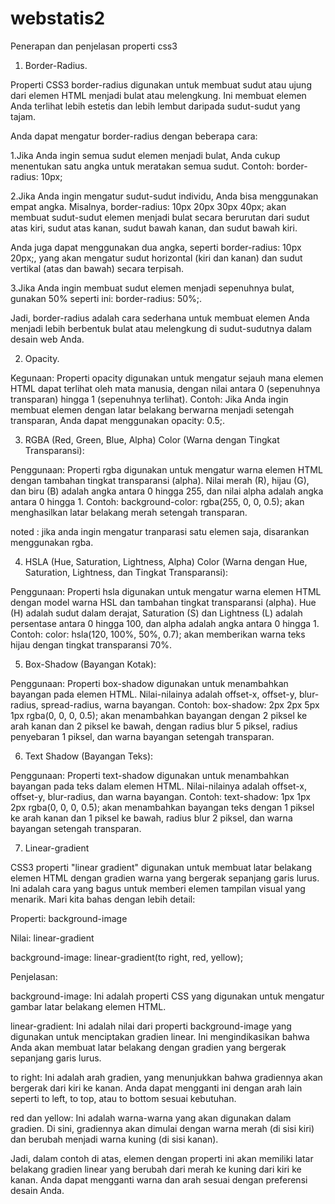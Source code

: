 # webstatis2

Penerapan dan penjelasan properti css3 

1. Border-Radius.

Properti CSS3 border-radius digunakan untuk membuat sudut atau ujung dari elemen HTML menjadi bulat atau melengkung. Ini membuat elemen Anda terlihat lebih estetis dan lebih lembut daripada sudut-sudut yang tajam.

Anda dapat mengatur border-radius dengan beberapa cara:

1.Jika Anda ingin semua sudut elemen menjadi bulat, Anda cukup menentukan satu angka untuk meratakan semua sudut. Contoh: border-radius: 10px;

2.Jika Anda ingin mengatur sudut-sudut individu, Anda bisa menggunakan empat angka. Misalnya, border-radius: 10px 20px 30px 40px; akan membuat sudut-sudut elemen menjadi bulat secara berurutan dari sudut atas kiri, sudut atas kanan, sudut bawah kanan, dan sudut bawah kiri.

Anda juga dapat menggunakan dua angka, seperti border-radius: 10px 20px;, yang akan mengatur sudut horizontal (kiri dan kanan) dan sudut vertikal (atas dan bawah) secara terpisah.

3.Jika Anda ingin membuat sudut elemen menjadi sepenuhnya bulat, gunakan 50% seperti ini: border-radius: 50%;.

Jadi, border-radius adalah cara sederhana untuk membuat elemen Anda menjadi lebih berbentuk bulat atau melengkung di sudut-sudutnya dalam desain web Anda.

2. Opacity.

  Kegunaan: Properti opacity digunakan untuk mengatur sejauh mana elemen HTML dapat terlihat oleh mata manusia, dengan nilai antara 0 (sepenuhnya transparan) hingga 1 (sepenuhnya terlihat).
Contoh: Jika Anda ingin membuat elemen dengan latar belakang berwarna menjadi setengah transparan, Anda dapat menggunakan opacity: 0.5;.

3. RGBA (Red, Green, Blue, Alpha) Color (Warna dengan Tingkat Transparansi):

Penggunaan: Properti rgba digunakan untuk mengatur warna elemen HTML dengan tambahan tingkat transparansi (alpha). Nilai merah (R), hijau (G), dan biru (B) adalah angka antara 0 hingga 255, dan nilai alpha adalah angka antara 0 hingga 1.
Contoh: background-color: rgba(255, 0, 0, 0.5); akan menghasilkan latar belakang merah setengah transparan.

noted : jika anda ingin mengatur tranparasi satu elemen saja, disarankan menggunakan rgba.

4. HSLA (Hue, Saturation, Lightness, Alpha) Color (Warna dengan Hue, Saturation, Lightness, dan Tingkat Transparansi):

Penggunaan: Properti hsla digunakan untuk mengatur warna elemen HTML dengan model warna HSL dan tambahan tingkat transparansi (alpha). Hue (H) adalah sudut dalam derajat, Saturation (S) dan Lightness (L) adalah persentase antara 0 hingga 100, dan alpha adalah angka antara 0 hingga 1.
Contoh: color: hsla(120, 100%, 50%, 0.7); akan memberikan warna teks hijau dengan tingkat transparansi 70%.

5. Box-Shadow (Bayangan Kotak):

Penggunaan: Properti box-shadow digunakan untuk menambahkan bayangan pada elemen HTML. Nilai-nilainya adalah offset-x, offset-y, blur-radius, spread-radius, warna bayangan.
Contoh: box-shadow: 2px 2px 5px 1px rgba(0, 0, 0, 0.5); akan menambahkan bayangan dengan 2 piksel ke arah kanan dan 2 piksel ke bawah, dengan radius blur 5 piksel, radius penyebaran 1 piksel, dan warna bayangan setengah transparan.

6. Text Shadow (Bayangan Teks):

Penggunaan: Properti text-shadow digunakan untuk menambahkan bayangan pada teks dalam elemen HTML. Nilai-nilainya adalah offset-x, offset-y, blur-radius, dan warna bayangan.
Contoh: text-shadow: 1px 1px 2px rgba(0, 0, 0, 0.5); akan menambahkan bayangan teks dengan 1 piksel ke arah kanan dan 1 piksel ke bawah, radius blur 2 piksel, dan warna bayangan setengah transparan.

7. Linear-gradient

 CSS3 properti "linear gradient" digunakan untuk membuat latar belakang elemen HTML dengan gradien warna yang bergerak sepanjang garis lurus. Ini adalah cara yang bagus untuk memberi elemen tampilan visual yang menarik. Mari kita bahas dengan lebih detail:

Properti: background-image

Nilai: linear-gradient

background-image: linear-gradient(to right, red, yellow);

Penjelasan:

background-image: Ini adalah properti CSS yang digunakan untuk mengatur gambar latar belakang elemen HTML.

linear-gradient: Ini adalah nilai dari properti background-image yang digunakan untuk menciptakan gradien linear. Ini mengindikasikan bahwa Anda akan membuat latar belakang dengan gradien yang bergerak sepanjang garis lurus.

to right: Ini adalah arah gradien, yang menunjukkan bahwa gradiennya akan bergerak dari kiri ke kanan. Anda dapat mengganti ini dengan arah lain seperti to left, to top, atau to bottom sesuai kebutuhan.

red dan yellow: Ini adalah warna-warna yang akan digunakan dalam gradien. Di sini, gradiennya akan dimulai dengan warna merah (di sisi kiri) dan berubah menjadi warna kuning (di sisi kanan).

Jadi, dalam contoh di atas, elemen dengan properti ini akan memiliki latar belakang gradien linear yang berubah dari merah ke kuning dari kiri ke kanan. Anda dapat mengganti warna dan arah sesuai dengan preferensi desain Anda.








